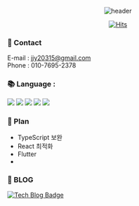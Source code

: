 <div align=center>
 
![header](https://capsule-render.vercel.app/api?type=wave&color=7cc0ff&height=300&section=header&text=Welcome!%20My%20Github&fontSize=80&fontColor=white)
 
[![Hits](https://hits.seeyoufarm.com/api/count/incr/badge.svg?url=https%3A%2F%2Fgithub.com%2FJeong-IK&count_bg=%236CC3D7&title_bg=%23B4AFAF&icon=&icon_color=%23E7E7E7&title=views&edge_flat=false)](https://hits.seeyoufarm.com)
 
</div>

### 📱 Contact
E-mail : jjy20315@gmail.com<br>
Phone : 010-7695-2378

### 📚 Language :
 <img src="https://img.shields.io/badge/javascript-F7DF1E?style=for-the-badge&logo=javascript&logoColor=black">&nbsp;<img src="https://img.shields.io/badge/typescript-3178C6?style=for-the-badge&logo=typescript&logoColor=black">&nbsp;<img src="https://img.shields.io/badge/react-61DAFB?style=for-the-badge&logo=react&logoColor=black">&nbsp;<img src="https://img.shields.io/badge/github-181717?style=for-the-badge&logo=github&logoColor=white">&nbsp;<img src="https://img.shields.io/badge/html-E34F26?style=for-the-badge&logo=html5&logoColor=black">

### 🥽 Plan
* TypeScript 보완
* React 최적화
* Flutter 
* 
### 📝 BLOG
[![Tech Blog Badge](http://img.shields.io/badge/-velog-green?style=flat-square&logo=velog&link=https://velog.io/@han1368)](https://velog.io/@han1368)

